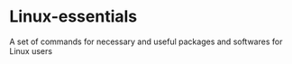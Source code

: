 # Linux-essentials
A set of commands for necessary and useful packages and softwares for Linux users
